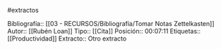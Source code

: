 #extractos

Bibliografía:: [[03 - RECURSOS/Bibliografía/Tomar Notas Zettelkasten]]
Autor:: [[Rubén Loan]]
Tipo:: [[Cita]]
Posición:: 00:07:11
Etiquetas:: [[Productividad]]
Extracto:: Otro extracto
